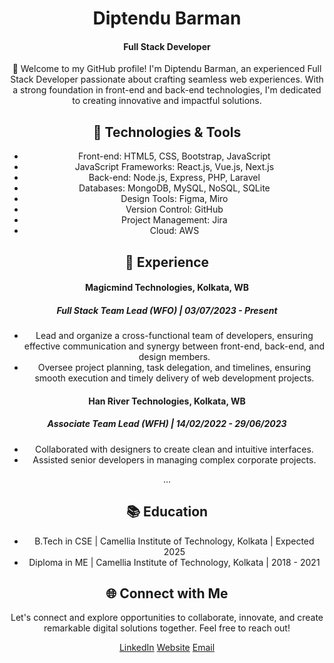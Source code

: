 <div align="center">
  
# Diptendu Barman
#### Full Stack Developer

👋 Welcome to my GitHub profile! I'm Diptendu Barman, an experienced Full Stack Developer passionate about crafting seamless web experiences. With a strong foundation in front-end and back-end technologies, I'm dedicated to creating innovative and impactful solutions.

## 🔧 Technologies & Tools

- Front-end: HTML5, CSS, Bootstrap, JavaScript
- JavaScript Frameworks: React.js, Vue.js, Next.js
- Back-end: Node.js, Express, PHP, Laravel
- Databases: MongoDB, MySQL, NoSQL, SQLite
- Design Tools: Figma, Miro
- Version Control: GitHub
- Project Management: Jira
- Cloud: AWS

## 🚀 Experience

#### Magicmind Technologies, Kolkata, WB
##### Full Stack Team Lead (WFO) | 03/07/2023 - Present

- Lead and organize a cross-functional team of developers, ensuring effective communication and synergy between front-end, back-end, and design members.
- Oversee project planning, task delegation, and timelines, ensuring smooth execution and timely delivery of web development projects.

#### Han River Technologies, Kolkata, WB
##### Associate Team Lead (WFH) | 14/02/2022 - 29/06/2023

- Collaborated with designers to create clean and intuitive interfaces.
- Assisted senior developers in managing complex corporate projects.

...

## 📚 Education

- B.Tech in CSE | Camellia Institute of Technology, Kolkata | Expected 2025
- Diploma in ME | Camellia Institute of Technology, Kolkata | 2018 - 2021

## 🌐 Connect with Me

Let's connect and explore opportunities to collaborate, innovate, and create remarkable digital solutions together. Feel free to reach out!

[LinkedIn](https://www.linkedin.com/in/yourlinkedinprofile)
[Website](https://www.yourwebsite.com)
[Email](mailto:youremail@example.com)

</div>
